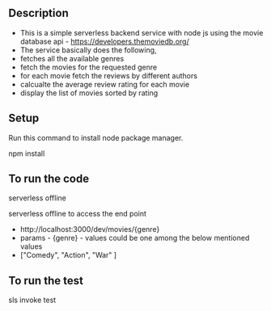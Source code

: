 ## Description

 - This is a simple serverless backend service with node js using the movie database api - https://developers.themoviedb.org/
 - The service basically does the following,
 - fetches all the available genres
 - fetch the movies for the requested genre
 - for each movie fetch the reviews by different authors
 - calcualte the average review rating for each movie
 - display the list of movies sorted by rating

## Setup

Run this command to install node package manager.

npm install

## To run the code 

serverless offline 

serverless offline to access the end point 
- http://localhost:3000/dev/movies/{genre} 
- params - {genre} - values could be one among the below mentioned values
- ["Comedy", "Action", "War" ]

## To run the test 

sls invoke test
